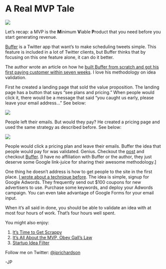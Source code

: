 <!--
id: 3583222706
link: http://techneur.com/post/3583222706/a-real-mvp-tale
slug: a-real-mvp-tale
date: Tue Mar 01 2011 10:00:00 GMT-0600 (CST)
publish: 2011-03-01
tags: minimum-viable-product, customer-development, idea-validation
-->


A Real MVP Tale
===============

![](http://media.tumblr.com/tumblr_lhdzfwGVRA1qzbc4f.jpg)

Let’s recap: a MVP is the **M**inimum **V**iable **P**roduct that you
need before you start generating revenue.

[Buffer](http://bufferapp.com/) is a Twitter app that want’s to make
scheduling tweets simple. This feature is included in a lot of Twitter
clients, but Buffer thinks that by focusing on this one feature alone,
it can do it better. 

The author wrote an article on how he [built Buffer from scratch and got
his first paying customer within seven
weeks](http://blog.bufferapp.com/post/3328167762/idea-to-paying-customers-in-7-weeks-how-we-did-it).
I love his methodology on idea validation.

First he created a landing page that sold the value proposition. The
landing page has a button that says “see plans and pricing.” When people
would click it, there would be a message that said “you caught us early,
please leave your email address…” See below:

![](http://media.tumblr.com/tumblr_lhdyirwsga1qzbc4f.png)

People left their emails. But would they pay? He created a pricing page
and used the same strategy as described before. See below:

![](http://media.tumblr.com/tumblr_lhdynsuMzI1qzbc4f.png)

People would click a pricing plan and leave their emails. Buffer the
idea that people would pay for was validated. Genius. Checkout the
[post](http://blog.bufferapp.com/post/3328167762/idea-to-paying-customers-in-7-weeks-how-we-did-it)
and checkout [Buffer](http://bufferapp.com/). [I have no affiliation
with Buffer or the author, they just deserve some Google link-juice for
sharing their awesome methodology.]

One thing he doesn’t address is how to get people to the site in the
first place. [I wrote about a technique
before](http://techneur.com/post/631320672/time-to-get-scrappy). The
idea is simple, signup for Google Adwords. They frequently send out
\$100 coupons for new advertisers to use. Purchase some keywords, and
deploy your Adwords campaign. You can even take advantage of Google
Forms for your email input.

When it’s all said in done, you should be able to validate an idea with
at most four hours of work. That’s four hours well spent.

You might also enjoy:

1.  [It’s Time to Get
    Scrappy](http://techneur.com/post/631320672/time-to-get-scrappy)
2.  [It’s All About the MVP, Obey Gall’s
    Law](http://techneur.com/post/656259481/mvp-galls-law)
3.  [Startup Idea
    Filter](http://techneur.com/post/935550443/the-startup-idea-filter)

Follow me on Twitter: [@jprichardson](http://twitter.com/jprichardson)

-JP

